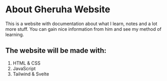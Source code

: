 # About Gheruha Website

This is a website with documentation about what I learn, notes and a lot more stuff. You can gain nice information from him and see my method of learning.

## The website will be made with:

1. HTML & CSS
1. JavaScript
1. Tailwind & Svelte
